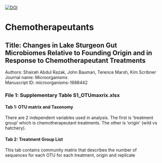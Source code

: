 <a href="https://zenodo.org/badge/latestdoi/478571798"><img src="https://zenodo.org/badge/478571798.svg" alt="DOI"></a>


# Chemotherapeutants
## Title: Changes in Lake Sturgeon Gut Microbiomes Relative to Founding Origin and in Response to Chemotherapeutant Treatments
Authors: Shairah Abdul Razak, John Bauman, Terence Marsh, Kim Scribner   
Journal name: Microorganisms \
Manuscript ID: microorganisms-1688442

### File 1: Supplementary Table S1_OTUmaxrix.xlsx
#### Tab 1: OTU matrix and Taxonomy
There are 2 independent variables used in analysis.  The first is ‘treatment group’ which is chemotherapeutant treatments.  The other is ‘origin’ (wild vs hatchery).

#### Tab 2: Treatment Group List
This tab contains community matrix that describes the number of sequences for each OTU for each treatment, origin and replicate
